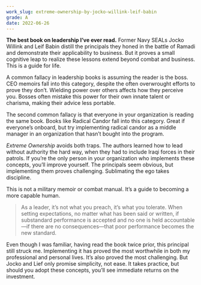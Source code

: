 ```yaml
---
work_slug: extreme-ownership-by-jocko-willink-leif-babin
grade: A
date: 2022-06-26
---
```


**The best book on leadership I’ve ever read.** Former Navy SEALs Jocko Willink and Leif Babin distill the principals they honed in the battle of Ramadi and demonstrate their applicability to business. But it proves a small cognitive leap to realize these lessons extend beyond combat and business. This is a guide for life.

<!-- end -->

A common fallacy in leadership books is assuming the reader is the boss. CEO memoirs fall into this category, despite the often overwrought efforts to prove they don’t. Wielding power over others affects how they perceive you. Bosses often mistake this power for their own innate talent or charisma, making their advice less portable.

The second common fallacy is that everyone in your organization is reading the same book. Books like Radical Candor fall into this category. Great if everyone’s onboard, but try implementing radical candor as a middle manager in an organization that hasn’t bought into the program.

_Extreme Ownership_ avoids both traps. The authors learned how to lead without authority the hard way, when they had to include Iraqi forces in their patrols. If you’re the only person in your organization who implements these concepts, you’ll improve yourself. The principals seem obvious, but implementing them proves challenging. Sublimating the ego takes discipline.

This is not a military memoir or combat manual. It’s a guide to becoming a more capable human.

> As a leader, it’s not what you preach, it’s what you tolerate. When setting expectations, no matter what has been said or written, if substandard performance is accepted and no one is held accountable—if there are no consequences—that poor performance becomes the new standard.

Even though I was familiar, having read the book twice prior, this principal still struck me. Implementing it has proved the most worthwhile in both my professional and personal lives. It’s also proved the most challenging. But Jocko and Lief only promise simplicity, not ease. It takes practice, but should you adopt these concepts, you’ll see immediate returns on the investment.